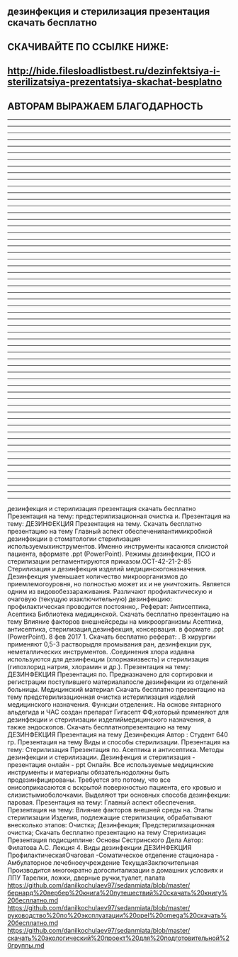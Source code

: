 дезинфекция и стерилизация презентация скачать бесплатно
--------------------------------------------------
СКАЧИВАЙТЕ ПО ССЫЛКЕ НИЖЕ:
--------------------------------------------------
http://hide.filesloadlistbest.ru/dezinfektsiya-i-sterilizatsiya-prezentatsiya-skachat-besplatno
--------------------------------------------------
АВТОРАМ ВЫРАЖАЕМ БЛАГОДАРНОСТЬ
--------------------------------------------------
--------------------------------------------------
--------------------------------------------------
--------------------------------------------------
--------------------------------------------------
--------------------------------------------------
--------------------------------------------------
--------------------------------------------------
--------------------------------------------------
--------------------------------------------------
--------------------------------------------------
--------------------------------------------------
--------------------------------------------------
--------------------------------------------------
--------------------------------------------------
--------------------------------------------------
--------------------------------------------------
--------------------------------------------------
--------------------------------------------------
--------------------------------------------------
--------------------------------------------------
--------------------------------------------------
--------------------------------------------------
--------------------------------------------------
--------------------------------------------------
--------------------------------------------------
--------------------------------------------------
--------------------------------------------------
--------------------------------------------------
--------------------------------------------------
--------------------------------------------------
--------------------------------------------------
--------------------------------------------------
--------------------------------------------------
--------------------------------------------------
--------------------------------------------------
--------------------------------------------------
--------------------------------------------------
--------------------------------------------------
--------------------------------------------------
--------------------------------------------------
--------------------------------------------------
--------------------------------------------------
--------------------------------------------------
--------------------------------------------------
--------------------------------------------------
--------------------------------------------------
--------------------------------------------------
--------------------------------------------------
--------------------------------------------------
--------------------------------------------------
--------------------------------------------------
--------------------------------------------------
--------------------------------------------------
--------------------------------------------------
--------------------------------------------------
--------------------------------------------------
--------------------------------------------------
--------------------------------------------------
дезинфекция и стерилизация презентация скачать бесплатно Презентация на тему: предстерилизационная очистка и. Презентация на тему: ДЕЗИНФЕКЦИЯ Презентация на тему. Скачать бесплатно презентацию на тему Главный аспект обеспеченияантимикробной дезинфекции в стоматологии  стерилизация используемыхинструментов. Именно инструменты касаются слизистой пациента, вформате .ppt (PowerPoint). Режимы дезинфекции, ПСО и стерилизации регламентируются приказом.ОСТ-42-21-2-85  Стерилизация и дезинфекция изделий медицинскогоназначения. Дезинфекция уменьшает количество микроорганизмов до приемлемогоуровня, но полностью может их и не уничтожить. Является одним из видовобеззараживания. Различают профилактическую и очаговую (текущую изаключительную) дезинфекцию: профилактическая проводится постоянно,. Реферат: Антисептика, Асептика  Библиотека медицинской. Скачать бесплатно презентацию на тему Влияние факторов внешнейсреды на микроорганизмы Асептика, антисептика, стерилизация,дезинфекция, консервация. в формате .ppt (PowerPoint). 8 фев 2017  1. Скачать бесплатно реферат: . В хирургии применяют 0,5-3 растворыдля промывания ран, дезинфекции рук, неметаллических инструментов. .Соединения хлора издавна используются для дезинфекции (хлорнаяизвесть) и стерилизация (гипохлорид натрия, хлорамин и др.). Презентация на тему: ДЕЗИНФЕКЦИЯ Презентация по. Предназначено для сортировки и регистрации поступившего материалапосле дезинфекции из отделений больницы. Медицинский материал Скачать бесплатно презентацию на тему предстерилизационная очистка истерилизация изделий медицинского назначения. Функции отделения:. На основе янтарного альдегида и ЧАС создан препарат Гигасепт ФФ,который применяют для дезинфекции и стерилизации изделиймедицинского назначения, а также эндоскопов.  Скачать бесплатнопрезентацию на тему ДЕЗИНФЕКЦИЯ Презентация на тему  Дезинфекция Автор : Студент 640 гр. Презентация на тему Виды и способы стерилизации. Презентация на тему: Стерилизация Презентация по. Асептика и антисептика. Методы дезинфекции и стерилизации.
Дезинфекция и стерилизация - презентация онлайн - ppt Онлайн. Все используемые медицинские инструменты и материалы обязательнодолжны быть продезинфицированы. Требуется это потому, что все онисоприкасаются с вскрытой поверхностью пациента, его кровью и слизистымиоболочками. Выделяют три основных способа дезинфекции: паровая. Презентация на тему: Главный аспект обеспечения. Презентация на тему: Влияние факторов внешней среды на. Этапы стерилизации Изделия, подлежащие стерилизации, обрабатывают внесколько этапов: Очистка; Дезинфекция; Предстерилизационная очистка; Скачать бесплатно презентацию на тему Стерилизация Презентация подисциплине: Основы Сестринского Дела Автор: Филатова А.С. Лекция 4. Виды дезинфекции ДЕЗИНФЕКЦИЯ ПрофилактическаяОчаговая -Соматическое отделение стационара - Амбулаторное лечебноеучреждение ТекущаяЗаключительная Производится многократно догоспитализации в домашних условиях и ЛПУ Тарелки, ложки, дверные ручки,туалет, палата
https://github.com/danilkochulaev97/sedanmiata/blob/master/бернард%20вербер%20книга%20путешествий%20скачать%20книгу%20бесплатно.md
https://github.com/danilkochulaev97/sedanmiata/blob/master/руководство%20по%20эксплуатации%20opel%20omega%20скачать%20бесплатно.md
https://github.com/danilkochulaev97/sedanmiata/blob/master/скачать%20экологический%20проект%20для%20подготовительной%20группы.md